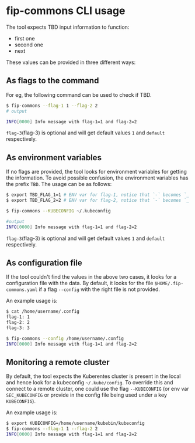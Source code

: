 # fip-commons CLI usage

The tool expects TBD input information to function:

* first one
* second one
* next

These values can be provided in three different ways:

## As flags to the command

For eg, the following command can be used to check if TBD.

``` sh
$ fip-commons --flag-1 1 --flag-2 2
# output

INFO[0000] Info message with flag-1=1 and flag-2=2
```

`flag-3`(flag-3) is optional and will get default values `1` and `default` respectively.

## As environment variables

If no flags are provided, the tool looks for environment variables for getting
the information. To avoid possible confusion, the environment variables has the
prefix `TBD`. The usage can be as follows:

``` sh
$ export TBD_FLAG_1=1 # ENV var for flag-1, notice that `-` becomes `_`
$ export TBD_FLAG_2=2 # ENV var for flag-2, notice that `-` becomes `_`

$ fip-commons --KUBECONFIG ~/.kubeconfig

#output
INFO[0000] Info message with flag-1=1 and flag-2=2
```

`flag-3`(flag-3) is optional and will get default values `1` and `default` respectively.

## As configuration file

If the tool couldn't find the values in the above two cases, it looks for a
configuration file with the data. By default, it looks for the file
`$HOME/.fip-commons.yaml` if a flag `--config` with the right file
is not provided.

An example usage is:

``` sh
$ cat /home/username/.config
flag-1: 1
flag-2: 2
flag-3: 3

$ fip-commons --config /home/username/.config
INFO[0000] Info message with flag-1=1 and flag-2=2
```

## Monitoring a remote cluster

By default, the tool expects the Kuberentes cluster is present in the local and
hence look for a kubeconfig `~/.kube/config`. To override this and connect to a
remote cluster, one could use the flag `--KUBECONFIG` (or env var
`SEC_KUBECONFIG` or provide in the config file being used under a key `KUBECONFIG`).

An example usage is:

``` sh
$ export KUBECONFIG=/home/username/kubebin/kubeconfig
$ fip-commons --flag-1 1 --flag-2 2
INFO[0000] Info message with flag-1=1 and flag-2=2
```
